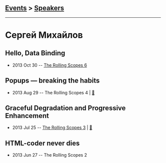 ## [Events](../README.md) > [Speakers](../speakers.md)
---

# Сергей Михайлов

## Hello, Data Binding
- 2013 Oct 30 -- [The Rolling Scopes 6](https://www.youtube.com/watch?v=cXxAYgtgMvc)    
## Popups — breaking the habits
- 2013 Aug 29 -- The Rolling Scopes 4  | [:notebook:](http://rolling-scopes.github.io/slides/rs4/Popups-breaking-the-habits)  
## Graceful Degradation and Progressive Enhancement
- 2013 Jul 25 -- [The Rolling Scopes 3](https://www.youtube.com/watch?v=Qe8M8UHbAq4)  | [:notebook:](https://www.slideshare.net/RollingScopes/slides-25374625)  
## HTML-coder never dies
- 2013 Jun 27 -- The Rolling Scopes 2    

